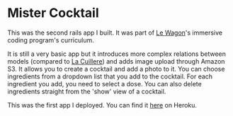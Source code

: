 # Mister Cocktail

This was the second rails app I built. It was part of [Le Wagon](http://www.lewagon.com)'s immersive coding program's curriculum.

It is still a very basic app but it introduces more complex relations between models (compared to [La Cuillere](https://github.com/nozbzh/lacuillere)) and adds image upload through Amazon S3. It allows you to create a cocktail and add a photo to it. You can choose ingredients from a dropdown list that you add to the cocktail. For each ingredient you add, you need to select a dose. You can also delete ingredients straight from the 'show' view of a cocktail.

This was the first app I deployed. You can find it [here](https://nozbzh-mister-cocktail.herokuapp.com/) on Heroku.
